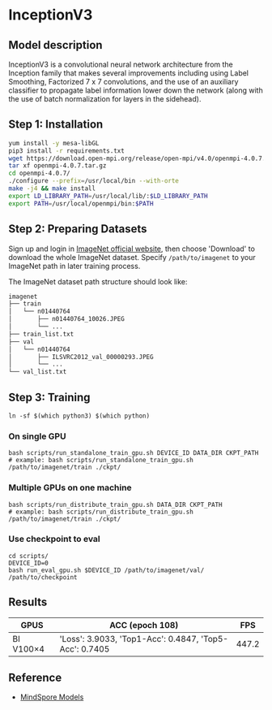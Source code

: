 # InceptionV3

## Model description
InceptionV3 is a convolutional neural network architecture from the Inception family that makes several improvements including using Label Smoothing, Factorized 7 x 7 convolutions, and the use of an auxiliary classifier to propagate label information lower down the network (along with the use of batch normalization for layers in the sidehead).

## Step 1: Installation

```bash
yum install -y mesa-libGL
pip3 install -r requirements.txt
wget https://download.open-mpi.org/release/open-mpi/v4.0/openmpi-4.0.7.tar.gz
tar xf openmpi-4.0.7.tar.gz
cd openmpi-4.0.7/
./configure --prefix=/usr/local/bin --with-orte
make -j4 && make install
export LD_LIBRARY_PATH=/usr/local/lib/:$LD_LIBRARY_PATH
export PATH=/usr/local/openmpi/bin:$PATH
```

## Step 2: Preparing Datasets
Sign up and login in [ImageNet official website](https://www.image-net.org/index.php), then choose 'Download' to download the whole ImageNet dataset. Specify `/path/to/imagenet` to your ImageNet path in later training process.

The ImageNet dataset path structure should look like:

```bash
imagenet
├── train
│   └── n01440764
│       ├── n01440764_10026.JPEG
│       └── ...
├── train_list.txt
├── val
│   └── n01440764
│       ├── ILSVRC2012_val_00000293.JPEG
│       └── ...
└── val_list.txt
```


## Step 3: Training
```shell
ln -sf $(which python3) $(which python)
```

### On single GPU
```shell
bash scripts/run_standalone_train_gpu.sh DEVICE_ID DATA_DIR CKPT_PATH
# example: bash scripts/run_standalone_train_gpu.sh /path/to/imagenet/train ./ckpt/ 
```

### Multiple GPUs on one machine
```shell
bash scripts/run_distribute_train_gpu.sh DATA_DIR CKPT_PATH
# example: bash scripts/run_distribute_train_gpu.sh /path/to/imagenet/train ./ckpt/ 
```

### Use checkpoint to eval
```shell
cd scripts/
DEVICE_ID=0
bash run_eval_gpu.sh $DEVICE_ID /path/to/imagenet/val/ /path/to/checkpoint
```

## Results
| GPUS      |    ACC (epoch 108) | FPS |
| ----------| --------------------------| ----- | 
| BI V100×4 | 'Loss': 3.9033, 'Top1-Acc': 0.4847, 'Top5-Acc': 0.7405 | 447.2 |


## Reference
- [MindSpore Models](https://gitee.com/mindspore/models/tree/master/official/)